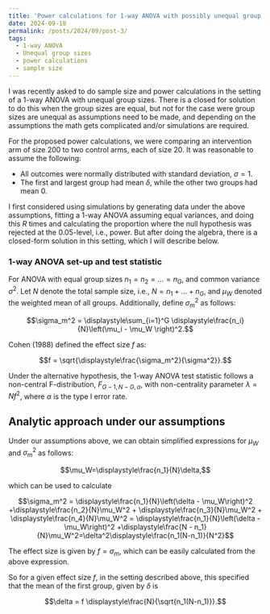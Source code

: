 ```yaml
---
title: 'Power calculations for 1-way ANOVA with possibly unequal group sizes'
date: 2024-09-18
permalink: /posts/2024/09/post-3/
tags:
  - 1-way ANOVA 
  - Unequal group sizes
  - power calculations
  - sample size
---
```


I was recently asked to do sample size and power calculations in the setting of a 1-way ANOVA with unequal group sizes. There is a closed for solution to do this when the group sizes are equal, but not for the case were group sizes are unequal as assumptions need to be made, and depending on the assumptions the math gets complicated and/or simulations are required.

For the proposed power calculations, we were comparing an intervention arm of size 200 to two control arms, each of size 20. It was reasonable to assume the following:

* All outcomes were normally distributed with standard deviation, $\sigma = 1$.
* The first and largest group had mean $\delta$, while the other two groups had mean 0.

I first considered using simulations by generating data under the above assumptions, fitting a 1-way ANOVA assuming equal variances, and doing this $R$ times and calculating the proportion where the null hypothesis was rejected at the 0.05-level, i.e., power. But after doing the algebra, there is a closed-form solution in this setting, which I will describe below.

### 1-way ANOVA set-up and test statistic

For ANOVA with equal group sizes $n_1=n_2=\dots=n_G$, and common variance $\sigma^2$. Let $N$ denote the total sample size, i.e., $N=n_1+\dots+n_G$, and $\mu_W$ denoted the weighted mean of all groups. Additionally, define $\sigma_m^2$ as follows:

$$\sigma_m^2 = \displaystyle\sum_{i=1}^G \displaystyle\frac{n_i}{N}\left(\mu_i - \mu_W \right)^2.$$ 

Cohen (1988) defined the effect size $f$ as:

$$f = \sqrt{\displaystyle\frac{\sigma_m^2}{\sigma^2}}.$$

Under the alternative hypothesis, the 1-way ANOVA test statistic follows a non-central F-distribution, $F_{G-1, N-G, \alpha}$, with non-centrality parameter $\lambda = Nf^2$, where $\alpha$ is the type I error rate. 

## Analytic approach under our assumptions

Under our assumptions above, we can obtain simplified expressions for $\mu_W$ and $\sigma_m^2$ as follows:

$$\mu_W=\displaystyle\frac{n_1}{N}\delta,$$

which can be used to calculate

$$\sigma_m^2 = \displaystyle\frac{n_1}{N}\left(\delta - \mu_W\right)^2 +\displaystyle\frac{n_2}{N}\mu_W^2 + 
\displaystyle\frac{n_3}{N}\mu_W^2 + 
\displaystyle\frac{n_4}{N}\mu_W^2 = \displaystyle\frac{n_1}{N}\left(\delta - \mu_W\right)^2 +\displaystyle\frac{N - n_1}{N}\mu_W^2=\delta^2\displaystyle\frac{n_1(N-n_1)}{N^2}$$

The effect size is given by $f=\sigma_m$, which can be easily calculated from the above expression. 

So for a given effect size $f$, in the setting described above, this specified that the mean of the first group, given by $\delta$ is 

$$\delta = f \displaystyle\frac{N}{\sqrt{n_1(N-n_1)}}.$$
